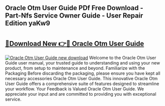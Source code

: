 ## Oracle Otm User Guide PDf Free Download - Part-Nfs Service Owner Guide - User Repair Edition yaKw9

# <h2><a href="http://bc47025.oget.top/?id=Oracle+Otm+User+Guide">🔗Download New 👉🔴 Oracle Otm User Guide</a></h2>

[![Oracle Otm User Guide new download](https://i.imgur.com/5g1atiW.png)](http://bc47025.oget.top/?id=Oracle+Otm+User+Guide)
Welcome to the Oracle Otm User Guide user manual, your trusted guide to understanding and using your new product, from setup to maintenance and beyond. Familiarize with the Packaging Before discarding the packaging, please ensure you have kept all necessary accessories Oracle Otm User Guide. This innovative Oracle Otm User Guide offers a comprehensive suite of features designed to streamline your workflow. Your Feedback is Valued Oracle Otm User Guide. We appreciate your input and are committed to providing you with exceptional service.

